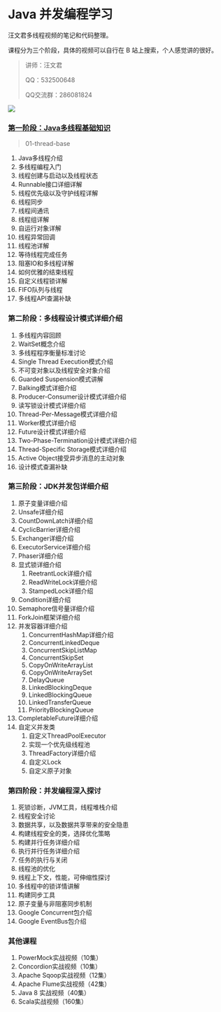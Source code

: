 # Java 并发编程学习

汪文君多线程视频的笔记和代码整理。

课程分为三个阶段，具体的视频可以自行在 B 站上搜索，个人感觉讲的很好。

> 讲师：汪文君
>
> QQ：532500648
>
> QQ交流群：286081824


![](http://qakgl6enx.bkt.clouddn.com/picgo/java并发课程大纲.jpg)

### [第一阶段：Java多线程基础知识](01-thread-base/README.md)
> 01-thread-base

1. Java多线程介绍
2. 多线程编程入门
3. 线程创建与启动以及线程状态
4. Runnable接口详细详解
5. 线程优先级以及守护线程详解
6. 线程同步
7. 线程间通讯
8. 线程组详解
9. 自运行对象详解
10. 线程异常回调
11. 线程池详解
12. 等待线程完成任务
13. 阻塞IO和多线程详解
14. 如何优雅的结束线程
15. 自定义线程锁详解
16. FIFO队列与线程
17. 多线程API查漏补缺

### 第二阶段：多线程设计模式详细介绍

1. 多线程内容回顾
2. WaitSet概念介绍
3. 多线程程序衡量标准讨论
4. Single Thread Execution模式介绍
5. 不可变对象以及线程安全对象介绍
6. Guarded Suspension模式讲解
7. Balking模式详细介绍
8. Producer-Consumer设计模式详细介绍
9. 读写锁设计模式详细介绍
10. Thread-Per-Message模式详细介绍
11. Worker模式详细介绍
12. Future设计模式详细介绍
13. Two-Phase-Termination设计模式详细介绍
14. Thread-Specific Storage模式详细介绍
15. Active Object接受异步消息的主动对象
16. 设计模式查漏补缺

### 第三阶段：JDK并发包详细介绍

1. 原子变量详细介绍
2. Unsafe详细介绍
3. CountDownLatch详细介绍
4. CyclicBarrier详细介绍
5. Exchanger详细介绍
6. ExecutorService详细介绍
7. Phaser详细介绍
8. 显式锁详细介绍
   1. ReetrantLock详细介绍
   2. ReadWriteLock详细介绍
   3. StampedLock详细介绍
9. Condition详细介绍
10. Semaphore信号量详细介绍
11. ForkJoin框架详细介绍
12. 并发容器详细介绍
    1. ConcurrentHashMap详细介绍
    2. ConcurrentLinkedDeque
    3. ConcurrentSkipListMap
    4. ConcurrentSkipSet
    5. CopyOnWriteArrayList
    6. CopyOnWriteArraySet
    7. DelayQueue
    8. LinkedBlockingDeque
    9. LinkedBlockingQueue
    10. LinkedTransferQueue
    11. PriorityBlockingQueue
13. CompletableFuture详细介绍
14. 自定义并发类
    1. 自定义ThreadPoolExecutor
    2. 实现一个优先级线程池
    3. ThreadFactory详细介绍
    4. 自定义Lock
    5. 自定义原子对象

### 第四阶段：并发编程深入探讨

1. 死锁诊断，JVM工具，线程堆栈介绍
2. 线程安全讨论
3. 数据共享，以及数据共享带来的安全隐患
4. 构建线程安全的类，选择优化策略
5. 构建并行任务详细介绍
6. 执行并行任务详细介绍
7. 任务的执行与关闭
8. 线程池的优化
9. 线程上下文，性能，可伸缩性探讨
10. 多线程中的锁详情讲解
11. 构建同步工具
12. 原子变量与非阻塞同步机制
13. Google Concurrent包介绍
14. Google EventBus包介绍

### 其他课程
1. PowerMock实战视频（10集）
2. Concordion实战视频（10集）
3. Apache Sqoop实战视频（12集）
4. Apache Flume实战视频（42集）
5. Java 8 实战视频（40集）
6. Scala实战视频（160集）

